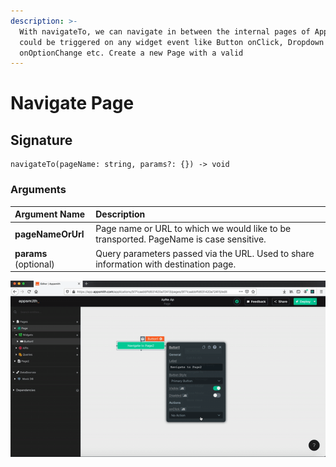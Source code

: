 ```yaml
---
description: >-
  With navigateTo, we can navigate in between the internal pages of Appsmith. It
  could be triggered on any widget event like Button onClick, Dropdown
  onOptionChange etc. Create a new Page with a valid
---
```


# Navigate Page

## Signature

```text
navigateTo(pageName: string, params?: {}) -> void
```

### Arguments

| **Argument Name** | **Description** |
| :--- | :--- |
| **pageNameOrUrl** | Page name or URL to which we would like to be transported. PageName is case sensitive. |
| **params** \(optional\) | Query parameters passed via the URL. Used to share information with destination page. |

![Click to expand](../.gitbook/assets/navigateTo.gif)


